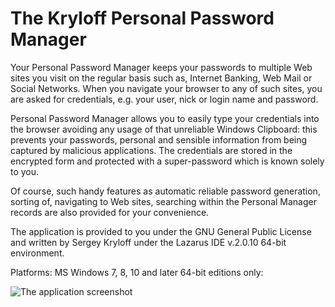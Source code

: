 # The Kryloff Personal Password Manager

Your Personal Password Manager keeps your passwords to multiple Web sites you visit on the regular basis such as, Internet Banking, Web Mail or Social Networks. When you navigate your browser to any of such sites, you are asked for credentials, e.g. your user, nick or login name and password.

Personal Password Manager allows you to easily type your credentials into the browser avoiding any usage of that unreliable Windows Clipboard: this prevents your passwords, personal and sensible information from being captured by malicious applications. The credentials are stored in the encrypted form and protected with a super-password which is known solely to you.

Of course, such handy features as automatic reliable password generation, sorting of, navigating to Web sites, searching within the Personal Manager records are also provided for your convenience.

The application is provided to you under the GNU General Public License and written by Sergey Kryloff under the Lazarus IDE v.2.0.10 64-bit environment.

Platforms: MS Windows 7, 8, 10 and later 64-bit editions only:

![The application screenshot](https://sergeykryloff.github.io/Personal-Password-Manager/images/10.jpg)
